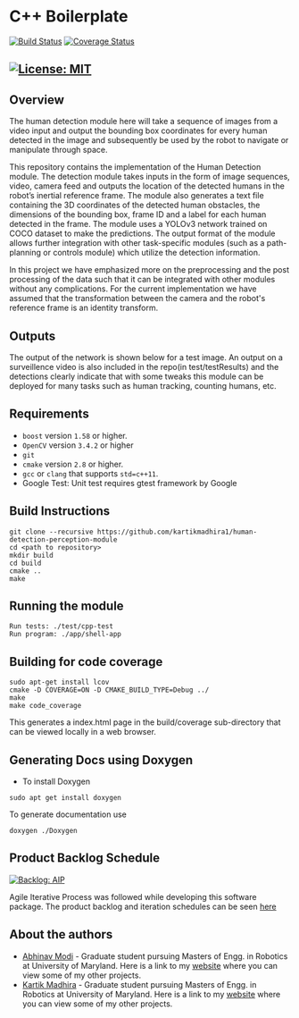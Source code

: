 # C++ Boilerplate
[![Build Status](https://travis-ci.org/kartikmadhira1/human-detection-perception-module.svg?branch=master)](https://travis-ci.org/kartikmadhira1/human-detection-perception-module)
[![Coverage Status](https://coveralls.io/repos/github/kartikmadhira1/human-detection-perception-module/badge.svg?branch=master)](https://coveralls.io/github/kartikmadhira1/human-detection-perception-module?branch=master)

[![License: MIT](https://img.shields.io/badge/License-MIT-yellow.svg)](https://opensource.org/licenses/MIT)
---

## Overview

The human detection module here will take a sequence of images from a video input and output
the bounding box coordinates for every human detected in the image and subsequently be used by
the robot to navigate or manipulate through space.

This repository contains the implementation of the Human Detection module. The detection module takes inputs in the form of image sequences, video, camera feed and outputs the location of the detected humans in the robot’s inertial reference frame. The module also generates a text file containing the 3D coordinates of the detected human obstacles, the dimensions of the bounding box, frame ID and a label for each human detected in the frame. The module uses a YOLOv3 network trained on COCO dataset to make the predictions. The output format of the module allows further integration with other task-specific modules (such as a path-planning or controls module) which utilize the detection information.

In this project we have emphasized more on the preprocessing and the post processing of the data such that it can be integrated with other modules without any complications. For the current implementation we have assumed that the transformation between the camera and the robot's reference frame is an identity transform.

## Outputs
The output of the network is shown below for a test image. An output on a surveillence video is also included in the repo(in test/testResults) and the detections clearly indicate that with some tweaks this module can be deployed for many tasks such as human tracking, counting humans, etc.


## Requirements

- `boost` version `1.58` or higher. 
- `OpenCV` version `3.4.2` or higher 
- `git`
- `cmake` version `2.8` or higher.
- `gcc` or `clang` that supports `std=c++11`.
- Google Test: Unit test requires gtest framework by Google

## Build Instructions
```
git clone --recursive https://github.com/kartikmadhira1/human-detection-perception-module
cd <path to repository>
mkdir build
cd build
cmake ..
make
```
## Running the module
```
Run tests: ./test/cpp-test
Run program: ./app/shell-app
```

## Building for code coverage
```
sudo apt-get install lcov
cmake -D COVERAGE=ON -D CMAKE_BUILD_TYPE=Debug ../
make
make code_coverage
```
This generates a index.html page in the build/coverage sub-directory that can be viewed locally in a web browser.

## Generating Docs using Doxygen
- To install Doxygen
```
sudo apt get install doxygen
```
To generate documentation use
```
doxygen ./Doxygen
```

## Product Backlog Schedule
[![Backlog: AIP](https://img.shields.io/badge/Backlog-AIP-green.svg)](https://docs.google.com/spreadsheets/d/1X_c9bMi0b7AIUzMgMdLq84g2H6-rCiPsTc2X1IaxRng/edit?usp=sharing)

Agile Iterative Process was followed while developing this software package. The product backlog and iteration schedules can be seen [here](https://docs.google.com/spreadsheets/d/1X_c9bMi0b7AIUzMgMdLq84g2H6-rCiPsTc2X1IaxRng/edit?usp=sharing)

## About the authors
 - [Abhinav Modi](https://github.com/abhi1625) - Graduate student pursuing Masters of Engg. in Robotics at University of Maryland. Here is a link to my [website](abhi1625.github.io) where you can view some of my other projects.
 - [Kartik Madhira](https://github.com/kartikmadhira1) - Graduate student pursuing Masters of Engg. in Robotics at University of Maryland. Here is a link to my [website](kartikmadhira1.github.io) where you can view some of my other projects.
